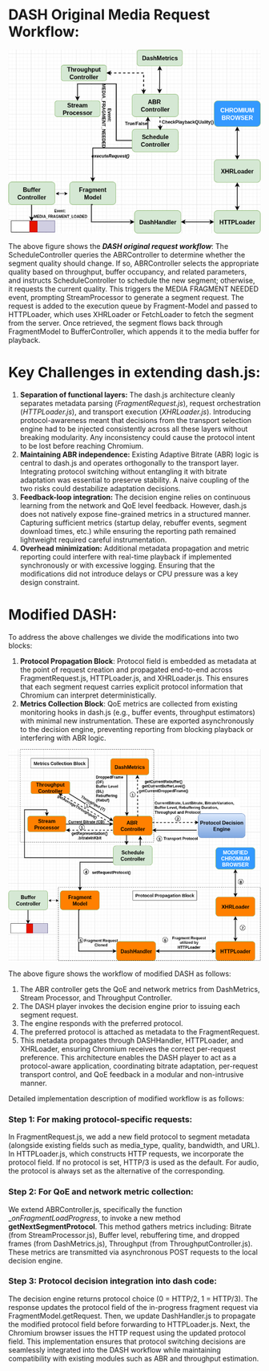# DASH Original Media Request Workflow:

![DASH Workflow](images/DASH_orig-workflow.png)

The above figure shows the **_DASH original request workflow_**:
The ScheduleController queries the ABRController to determine whether the segment quality should change. If so, ABRController selects the appropriate quality based on throughput, buffer occupancy, and related parameters, and instructs ScheduleController to schedule the new segment; otherwise, it requests the current quality. This triggers the MEDIA FRAGMENT NEEDED event, prompting StreamProcessor to generate a segment request. The request is added to the execution queue by Fragment-Model and passed to HTTPLoader, which uses XHRLoader or FetchLoader to fetch the segment from the server. Once retrieved, the segment flows back through FragmentModel to BufferController, which appends it to the media buffer for playback.

# Key Challenges in extending dash.js:
1. **Separation of functional layers:** The dash.js architecture cleanly separates metadata parsing (_FragmentRequest.js_), request orchestration (_HTTPLoader.js_), and transport execution (_XHRLoader.js_). Introducing protocol-awareness meant that decisions from the transport selection engine had to be injected consistently across all these layers without breaking modularity. Any inconsistency could cause the protocol intent to be lost before reaching Chromium.
2. **Maintaining ABR independence:** Existing Adaptive Bitrate (ABR) logic is central to dash.js and operates orthogonally to the transport layer. Integrating protocol switching without entangling it with bitrate adaptation was essential to preserve stability. A naive coupling of the two risks could destabilize adaptation decisions.
3. **Feedback-loop integration:** The decision engine relies on continuous learning from the network and QoE level feedback. However, dash.js does not natively expose fine-grained metrics in a structured manner. Capturing sufficient metrics (startup delay, rebuffer events, segment download times, etc.) while ensuring the reporting path remained lightweight required careful instrumentation.
4. **Overhead minimization:** Additional metadata propagation and metric reporting could interfere with real-time playback if implemented synchronously or with excessive logging. Ensuring that the modifications did not introduce delays or CPU pressure was a key design constraint.

# Modified DASH:

To address the above challenges we divide the modifications into two blocks:

1. **Protocol Propagation Block**: Protocol field is embedded as metadata at the point of request creation and propagated end-to-end across FragmentRequest.js, HTTPLoader.js, and XHRLoader.js. This ensures that each segment request carries explicit protocol information that Chromium can interpret deterministically.
2. **Metrics Collection Block**: QoE metrics are collected from existing monitoring hooks in dash.js (e.g., buffer events, throughput estimators) with minimal new instrumentation. These are exported asynchronously to the decision engine, preventing reporting from blocking playback or interfering with ABR logic.


![Modified DASH Workflow](images/DASH_modified-workflow.png)

The above figure shows the workflow of modified DASH as follows:
1. The ABR controller gets the QoE and network metrics from DashMetrics, Stream Processor, and Throughput Controller.
2. The DASH player invokes the decision engine prior to issuing each segment request.
3. The engine responds with the preferred protocol.
4. The preferred protocol is attached as metadata to the FragmentRequest.
5. This metadata propagates through DASHHandler, HTTPLoader, and XHRLoader, ensuring Chromium receives the correct per-request preference. This architecture enables the DASH player to act as a protocol-aware application, coordinating bitrate adaptation, per-request transport control, and QoE feedback in a modular and non-intrusive manner.

Detailed implementation description of modified workflow is as follows:
### Step 1: For making protocol-specific requests: 
In FragmentRequest.js, we add a new field protocol to segment metadata (alongside existing fields such as media_type, quality, bandwidth, and URL). In HTTPLoader.js, which constructs HTTP requests, we incorporate the protocol field. If no protocol is set, HTTP/3 is used as the default. For audio, the protocol is always set as the alternative of the corresponding. 

### Step 2: For QoE and network metric collection:
We extend ABRController.js, specifically the function __onFragmentLoadProgress_, to invoke a new method **getNextSegmentProtocol**. This method gathers metrics including: Bitrate (from StreamProcessor.js), Buffer level, rebuffering time, and dropped frames (from DashMetrics.js), Throughput (from ThroughputController.js). These metrics are transmitted via asynchronous POST requests to the local decision engine.

### Step 3: Protocol decision integration into dash code:
The decision engine returns protocol choice (0 = HTTP/2, 1 = HTTP/3). The response updates the protocol field of the in-progress fragment request via FragmentModel.getRequest. Then, we update DashHandler.js to propagate the modified protocol field before forwarding to HTTPLoader.js. Next, the Chromium browser issues the HTTP request using the updated protocol field. This implementation ensures that protocol switching decisions are seamlessly integrated into the DASH workflow while maintaining compatibility with existing modules such as ABR and throughput estimation.
